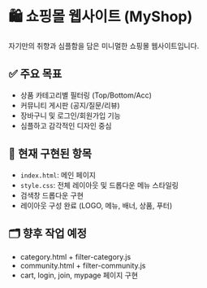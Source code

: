 # 🛍️ 쇼핑몰 웹사이트 (MyShop)

자기만의 취향과 심플함을 담은 미니멀한 쇼핑몰 웹사이트입니다.

## ✅ 주요 목표
- 상품 카테고리별 필터링 (Top/Bottom/Acc)
- 커뮤니티 게시판 (공지/질문/리뷰)
- 장바구니 및 로그인/회원가입 기능
- 심플하고 감각적인 디자인 중심

## 🔧 현재 구현된 항목
- `index.html`: 메인 페이지
- `style.css`: 전체 레이아웃 및 드롭다운 메뉴 스타일링
- 검색창 드롭다운 구현
- 레이아웃 구성 완료 (LOGO, 메뉴, 배너, 상품, 푸터)

## 🗂️ 향후 작업 예정
- category.html + filter-category.js
- community.html + filter-community.js
- cart, login, join, mypage 페이지 구현